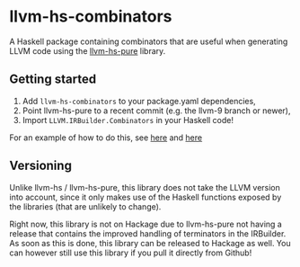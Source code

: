 # llvm-hs-combinators

A Haskell package containing combinators that are useful when generating LLVM
code using the [llvm-hs-pure](https://github.com/llvm-hs/llvm-hs.git) library.

## Getting started

1. Add `llvm-hs-combinators` to your package.yaml dependencies,
2. Point llvm-hs-pure to a recent commit (e.g. the llvm-9 branch or newer),
3. Import `LLVM.IRBuilder.Combinators` in your Haskell code!

For an example of how to do this, see
[here](https://github.com/luc-tielen/eclair-lang/blob/main/package.yaml)
and [here](https://github.com/luc-tielen/eclair-lang/blob/main/stack.yaml)

## Versioning

Unlike llvm-hs / llvm-hs-pure, this library does not take the LLVM version into
account, since it only makes use of the Haskell functions exposed by the
libraries (that are unlikely to change).

Right now, this library is not on Hackage due to llvm-hs-pure not having a release
that contains the improved handling of terminators in the IRBuilder. As soon as
this is done, this library can be released to Hackage as well. You can however
still use this library if you pull it directly from Github!
